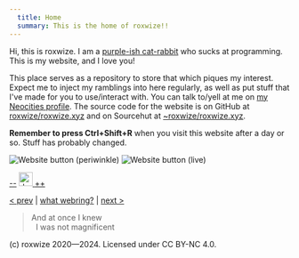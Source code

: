 ```yaml
---
  title: Home
  summary: This is the home of roxwize!!
---
```


Hi, this is <span class="t3t3">roxwize</span>. I am a [purple-ish cat-rabbit](me.html) who sucks at programming. This is my website, and I love you!

This place serves as a repository to store that which piques my interest. Expect me to inject my ramblings into here regularly, as well as put stuff that I've made for you to use/interact with. You can talk to/yell at me on [my Neocities profile](https://neocities.org/site/hoylecake). The source code for the website is on GitHub at [roxwize/roxwize.xyz](https://github.com/roxwize/roxwize.xyz) and on Sourcehut at [~roxwize/roxwize.xyz](https://sr.ht/~roxwize/roxwize.xyz/).

**Remember to press Ctrl+Shift+R** when you visit this website after a day or so. Stuff has probably changed.

<img src="../static/img/button.png" alt="Website button (periwinkle)" title="Website button (periwinkle)" class="btn" />
<img src="../static/img/button_live.png" alt="Website button (live)" title="Website button (live)" class="btn" />

<p id="decsinc">
  <a href="https://roxwize.xyz/ext/decsinc/prev.html?id=0">--</a>
  <a href="https://roxwize.xyz/site/decsinc.html">
    <img
      src="../static/img/logo.png"
      width="25"
      alt="decsinc"
      class="u-logo decsinc-logo"
    />
  </a>
  <a href="https://roxwize.xyz/ext/decsinc/next.html?id=0">++</a>
</p>

[< prev](https://webring.interestingzinc.xyz/prev?from=https://roxwize.xyz/site/home) | [what webring?](https://webring.interestingzinc.xyz/list) | [next >](https://webring.interestingzinc.xyz/next?from=https://roxwize.xyz/site/home)

<!-- <iframe src="https://roxwize.xyz/ext/trlm/?internalstyle=1&incss=%40import%20url%28%27https%3A%2F%2Ffonts.googleapis.com%2Fcss2%3Ffamily%3DMontserrat%3Awght%40400%3B700%26display%3Dswap%27%29%3B%23titleheader%2C%23dontremovemeplease%7Bfont-family%3A%22Montserrat%22%7D%23titleheader%7Bfont-weight%3Abold%7D%23dontremovemeplease%7Bfont-size%3A8pt%7D" frameborder="0" scrolling="no" width="500" height="140"></iframe> this will definitely need to be updated later -->

<blockquote>
  And at once I knew<br />
  &nbsp;&nbsp;I was not magnificent
</blockquote>

(c) roxwize 2020&mdash;2024. Licensed under CC BY-NC 4.0.
